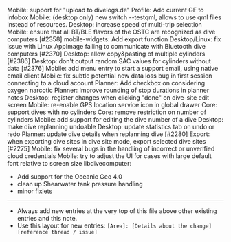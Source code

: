 Mobile: support for "upload to divelogs.de"
Profile: Add current GF to infobox
Mobile: (desktop only) new switch --testqml, allows to use qml files instead of resources.
Desktop: increase speed of multi-trip selection
Mobile: ensure that all BT/BLE flavors of the OSTC are recognized as dive computers [#2358]
mobile-widgets: Add export function
Desktop/Linux: fix issue with Linux AppImage failing to communicate with Bluetooth dive computers [#2370]
Desktop: allow copy&pasting of multiple cylinders [#2386]
Desktop: don't output random SAC values for cylinders without data [#2376]
Mobile: add menu entry to start a support email, using native email client
Mobile: fix subtle potential new data loss bug in first session connecting to a cloud account
Planner: Add checkbox on considering oxygen narcotic
Planner: Improve rounding of stop durations in planner notes
Desktop: register changes when clicking "done" on dive-site edit screen
Mobile: re-enable GPS location service icon in global drawer
Core: support dives with no cylinders
Core: remove restriction on number of cylinders
Mobile: add support for editing the dive number of a dive
Desktop: make dive replanning undoable
Desktop: update statistics tab on undo or redo
Planner: update dive details when replanning dive [#2280]
Export: when exporting dive sites in dive site mode, export selected dive sites [#2275]
Mobile: fix several bugs in the handling of incorrect or unverified cloud credentials
Mobile: try to adjust the UI for cases with large default font relative to screen size
libdivecomputer:
- Add support for the Oceanic Geo 4.0
- clean up Shearwater tank pressure handling
- minor fixlets
---
* Always add new entries at the very top of this file above other existing entries and this note.
* Use this layout for new entries: `[Area]: [Details about the change] [reference thread / issue]`
